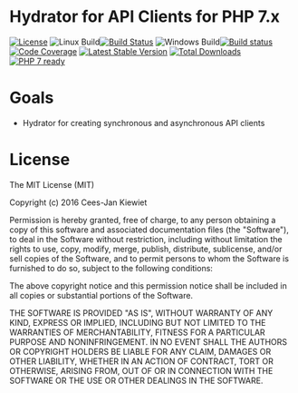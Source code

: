 # Hydrator for API Clients for PHP 7.x

[![License](https://poser.pugx.org/api-clients/hydrator/license.png)](https://packagist.org/packages/api-clients/hydrator)
![Linux Build](https://blog.wyrihaximus.net/images/linux-logo-icon-20.png)[![Build Status](https://travis-ci.org/php-api-clients/hydrator.svg?branch=master)](https://travis-ci.org/php-api-clients/hydrator)
![Windows Build](https://blog.wyrihaximus.net/images/windows-logo-icon-20.png)[![Build status](https://ci.appveyor.com/api/projects/status/jp1hmn4wrcjnnwpl?svg=true)](https://ci.appveyor.com/project/WyriHaximus/hydrator)
[![Code Coverage](https://scrutinizer-ci.com/g/php-api-clients/hydrator/badges/coverage.png?b=master)](https://scrutinizer-ci.com/g/php-api-clients/hydrator/?branch=master)
[![Latest Stable Version](https://poser.pugx.org/api-clients/hydrator/v/stable.png)](https://packagist.org/packages/api-clients/hydrator)
[![Total Downloads](https://poser.pugx.org/api-clients/hydrator/downloads.png)](https://packagist.org/packages/api-clients/hydrator/stats)
[![PHP 7 ready](http://php7ready.timesplinter.ch/php-api-clients/hydrator/badge.svg)](https://travis-ci.org/php-api-clients/hydrator)


# Goals

* Hydrator for creating synchronous and asynchronous API clients 

# License

The MIT License (MIT)

Copyright (c) 2016 Cees-Jan Kiewiet

Permission is hereby granted, free of charge, to any person obtaining a copy
of this software and associated documentation files (the "Software"), to deal
in the Software without restriction, including without limitation the rights
to use, copy, modify, merge, publish, distribute, sublicense, and/or sell
copies of the Software, and to permit persons to whom the Software is
furnished to do so, subject to the following conditions:

The above copyright notice and this permission notice shall be included in all
copies or substantial portions of the Software.

THE SOFTWARE IS PROVIDED "AS IS", WITHOUT WARRANTY OF ANY KIND, EXPRESS OR
IMPLIED, INCLUDING BUT NOT LIMITED TO THE WARRANTIES OF MERCHANTABILITY,
FITNESS FOR A PARTICULAR PURPOSE AND NONINFRINGEMENT. IN NO EVENT SHALL THE
AUTHORS OR COPYRIGHT HOLDERS BE LIABLE FOR ANY CLAIM, DAMAGES OR OTHER
LIABILITY, WHETHER IN AN ACTION OF CONTRACT, TORT OR OTHERWISE, ARISING FROM,
OUT OF OR IN CONNECTION WITH THE SOFTWARE OR THE USE OR OTHER DEALINGS IN THE
SOFTWARE.
